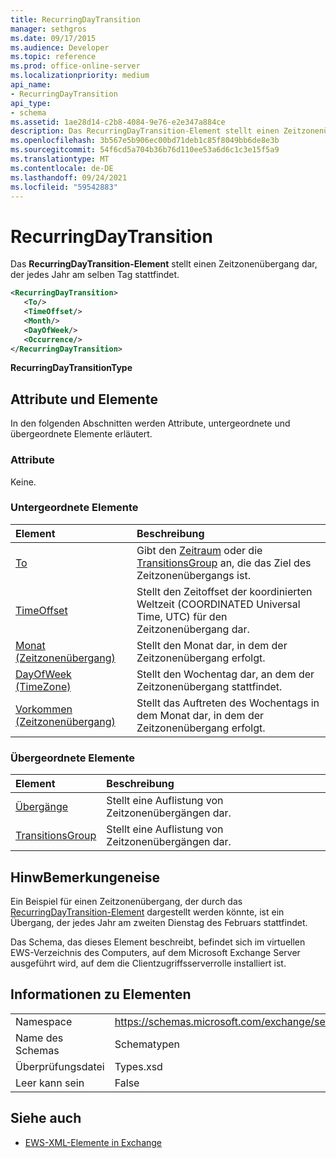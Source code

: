```yaml
---
title: RecurringDayTransition
manager: sethgros
ms.date: 09/17/2015
ms.audience: Developer
ms.topic: reference
ms.prod: office-online-server
ms.localizationpriority: medium
api_name:
- RecurringDayTransition
api_type:
- schema
ms.assetid: 1ae28d14-c2b8-4084-9e76-e2e347a884ce
description: Das RecurringDayTransition-Element stellt einen Zeitzonenübergang dar, der jedes Jahr am selben Tag stattfindet.
ms.openlocfilehash: 3b567e5b906ec00bd71deb1c85f8049bb6de8e3b
ms.sourcegitcommit: 54f6cd5a704b36b76d110ee53a6d6c1c3e15f5a9
ms.translationtype: MT
ms.contentlocale: de-DE
ms.lasthandoff: 09/24/2021
ms.locfileid: "59542883"
---
```

# <a name="recurringdaytransition"></a>RecurringDayTransition

Das **RecurringDayTransition-Element** stellt einen Zeitzonenübergang dar, der jedes Jahr am selben Tag stattfindet. 
  
```xml
<RecurringDayTransition>
   <To/>
   <TimeOffset/>
   <Month/>
   <DayOfWeek/>
   <Occurrence/>
</RecurringDayTransition>
```

 **RecurringDayTransitionType**
## <a name="attributes-and-elements"></a>Attribute und Elemente

In den folgenden Abschnitten werden Attribute, untergeordnete und übergeordnete Elemente erläutert.
  
### <a name="attributes"></a>Attribute

Keine.
  
### <a name="child-elements"></a>Untergeordnete Elemente

|**Element**|**Beschreibung**|
|:-----|:-----|
|[To](to.md) <br/> |Gibt den [Zeitraum](period.md) oder die [TransitionsGroup](transitionsgroup.md) an, die das Ziel des Zeitzonenübergangs ist.  <br/> |
|[TimeOffset](timeoffset.md) <br/> |Stellt den Zeitoffset der koordinierten Weltzeit (COORDINATED Universal Time, UTC) für den Zeitzonenübergang dar.  <br/> |
|[Monat (Zeitzonenübergang)](month-time-zone-transition.md) <br/> |Stellt den Monat dar, in dem der Zeitzonenübergang erfolgt.  <br/> |
|[DayOfWeek (TimeZone)](dayofweek-timezone.md) <br/> |Stellt den Wochentag dar, an dem der Zeitzonenübergang stattfindet.  <br/> |
|[Vorkommen (Zeitzonenübergang)](occurrence-time-zone-transition.md) <br/> |Stellt das Auftreten des Wochentags in dem Monat dar, in dem der Zeitzonenübergang erfolgt.  <br/> |
   
### <a name="parent-elements"></a>Übergeordnete Elemente

|**Element**|**Beschreibung**|
|:-----|:-----|
|[Übergänge](transitions.md) <br/> |Stellt eine Auflistung von Zeitzonenübergängen dar.  <br/> |
|[TransitionsGroup](transitionsgroup.md) <br/> |Stellt eine Auflistung von Zeitzonenübergängen dar.  <br/> |
   
## <a name="remarks"></a>HinwBemerkungeneise

Ein Beispiel für einen Zeitzonenübergang, der durch das [RecurringDayTransition-Element](recurringdaytransition.md) dargestellt werden könnte, ist ein Übergang, der jedes Jahr am zweiten Dienstag des Februars stattfindet. 
  
Das Schema, das dieses Element beschreibt, befindet sich im virtuellen EWS-Verzeichnis des Computers, auf dem Microsoft Exchange Server ausgeführt wird, auf dem die Clientzugriffsserverrolle installiert ist.
  
## <a name="element-information"></a>Informationen zu Elementen

|||
|:-----|:-----|
|Namespace  <br/> |https://schemas.microsoft.com/exchange/services/2006/types  <br/> |
|Name des Schemas  <br/> |Schematypen  <br/> |
|Überprüfungsdatei  <br/> |Types.xsd  <br/> |
|Leer kann sein  <br/> |False  <br/> |
   
## <a name="see-also"></a>Siehe auch



- [EWS-XML-Elemente in Exchange](ews-xml-elements-in-exchange.md)

